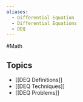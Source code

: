 ```yaml
---
aliases:
  - Differential Equation
  - Differential Equations
  - DEQ
---
```

#Math
## Topics
* [[DEQ Definitions]]
* [[DEQ Techniques]]
* [[DEQ Problems]]
